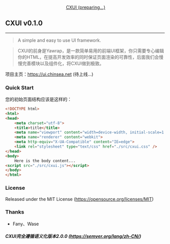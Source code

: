 <p align="center">
  <a href="https://ui.chinsea.net">CXUI (preparing...)</a>
</p>

## CXUI v0.1.0
---
> A simple and easy to use UI framework.

> CXUI的前身是Yawrap，是一款简单易用的前端UI框架，你只需要专心编辑你的HTML，在提高开发效率的同时保证页面渲染的可靠性，后面我们会慢慢完善模块以及组件化，将CXUI做到极致。

项目主页：https://ui.chinsea.net (待上线...)<br>

### Quick Start
您的初始页面结构应该是这样的：

```html
<!DOCTYPE html>
<html>
<head>
	<meta charset="utf-8">
	<title>title</title>
	<meta name="viewport" content="width=device-width, initial-scale=1.0, user-scalable=0, minimum-scale=1.0, maximum-scale=1.0">
	<meta name="renderer" content="webkit">
	<meta http-equiv="X-UA-Compatible" content="IE=edge">
	<link rel="stylesheet" type="text/css" href="./src/cxui.css" />
</head>
<body>
    Here is the body content...
<script src="./src/cxui.js"></script>
</body>
</html>
```

### License
Released under the MIT License (https://opensource.org/licenses/MIT)

### Thanks
* Fany、Wase

##### CXUI完全遵循语义化版本2.0.0 (https://semver.org/lang/zh-CN/)
